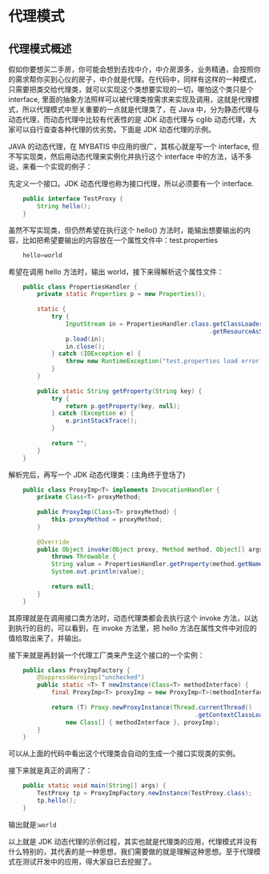 # 代理模式

## 代理模式概述

假如你要想买二手房，你可能会想到去找中介，中介房源多，业务精通，会按照你的需求帮你买到心仪的房子，中介就是代理。在代码中，同样有这样的一种模式，只需要把类交给代理类，就可以实现这个类想要实现的一切，哪怕这个类只是个 interface, 里面的抽象方法照样可以被代理类按需求来实现及调用，这就是代理模式，所以代理模式中至关重要的一点就是代理类了，在 Java 中，分为静态代理与动态代理，而动态代理中比较有代表性的是 JDK 动态代理与 cglib 动态代理，大家可以自行查查各种代理的优劣势。下面是 JDK 动态代理的示例。

JAVA 的动态代理，在 MYBATIS 中应用的很广，其核心就是写一个 interface, 但不写实现类，然后用动态代理来实例化并执行这个 interface 中的方法，话不多说，来看一个实现的例子：

先定义一个接口。JDK 动态代理也称为接口代理，所以必须要有一个 interface.

``` java
    public interface TestProxy { 
    	String hello(); 
    }
```

虽然不写实现类，但仍然希望在执行这个 hello() 方法时，能输出想要输出的内容，比如把希望要输出的内容放在一个属性文件中：test.properties

``` java
    hello=world
```

希望在调用 hello 方法时，输出 world，接下来得解析这个属性文件：

``` java
    public class PropertiesHandler {
        private static Properties p = new Properties();
    
        static {
            try {
                InputStream in = PropertiesHandler.class.getClassLoader()
                                                        .getResourceAsStream("test.properties");
                p.load(in);
                in.close();
            } catch (IOException e) {
                throw new RuntimeException("test.properties load error!");
            }
        }
    
        public static String getProperty(String key) {
            try {
                return p.getProperty(key, null);
            } catch (Exception e) {
                e.printStackTrace();
            }
    
            return "";
        }
    }
```

解析完后，再写一个 JDK 动态代理类：(主角终于登场了)

``` java
    public class ProxyImp<T> implements InvocationHandler {
        private Class<T> proxyMethod;
    
        public ProxyImp(Class<T> proxyMethod) {
            this.proxyMethod = proxyMethod;
        }
    
        @Override
        public Object invoke(Object proxy, Method method, Object[] args)
            throws Throwable {
            String value = PropertiesHandler.getProperty(method.getName());
            System.out.println(value);
    
            return null;
        }
    }

```
    
其原理就是在调用接口类方法时，动态代理类都会去执行这个 invoke 方法，以达到执行的目的，可以看到，在 invoke 方法里，把 hello 方法在属性文件中对应的值给取出来了，并输出。

接下来就是再封装一个代理工厂类来产生这个接口的一个实例：

``` java
    public class ProxyImpFactory {
        @SuppressWarnings("unchecked")
        public static <T> T newInstance(Class<T> methodInterface) {
            final ProxyImp<T> proxyImp = new ProxyImp<T>(methodInterface);
    
            return (T) Proxy.newProxyInstance(Thread.currentThread()
                                                    .getContextClassLoader(),
                new Class[] { methodInterface }, proxyImp);
        }
    }
```

可以从上面的代码中看出这个代理类会自动的生成一个接口实现类的实例。

接下来就是真正的调用了：

``` java
    public static void main(String[] args) { 
    	TestProxy tp = ProxyImpFactory.newInstance(TestProxy.class);
    	tp.hello();
    }
```

输出就是:`world`

以上就是 JDK 动态代理的示例过程，其实也就是代理类的应用，代理模式并没有什么特别的，其代表的是一种思想，我们需要做的就是理解这种思想。至于代理模式在测试开发中的应用，得大家自已去挖掘了。